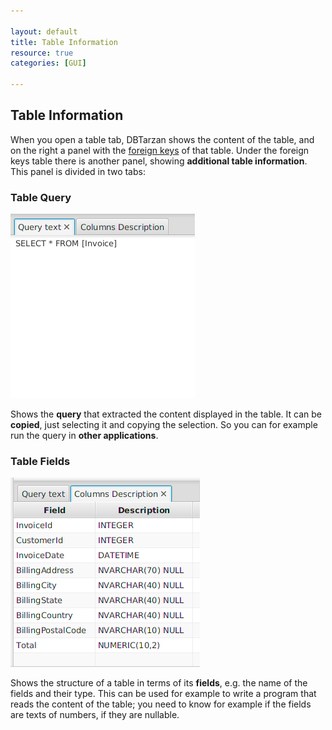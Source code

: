 ```yaml
---

layout: default
title: Table Information
resource: true
categories: [GUI]

---
```


## Table Information

When you open a table tab, DBTarzan shows the content of the table, and on the right a panel with the  [foreign keys](ForeignKeys) of that table.
Under the foreign keys table there is another panel, showing **additional table information**.
This panel is divided in two tabs:
  
### Table Query

![Table query](images/tableQuery.png)

Shows the **query** that extracted the content displayed in the table.
It can be **copied**, just selecting it and copying the selection.
So you can for example run the query in **other applications**.

### Table Fields

![Table fields](images/tableFields.png)

Shows the structure of a table in terms of its **fields**, e.g. the name of the fields and their type.
This can be used for example to write a program that reads the content of the table; 
you need to know for example if the fields are texts of numbers, if they are nullable.